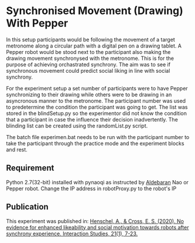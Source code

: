 # Synchronised Movement (Drawing) With Pepper
In this setup participants would be following the movement of a target metronome along a circular path with a digital pen on a drawing tablet. A Pepper robot would be stood next to the participant also making the drawing movement synchronysed with the metronome. This is for the purpose of achieving orchastrated synchrony. The aim was to see if synchronous movement could predict social liking in line with social synchrony.

For the experiment setup a set number of participants were to have Pepper synchronizing to their drawing while others were to be drawing in an asyncronous manner to the metronome. The participant number was used to predetermine the condition the participant was going to get. The list was stored in the blindSetup.py so the experimentor did not know the condition that a participant in case the influence their decision inadvertently. The blinding list can be created using the randomList.py script.

The batch file experimen.bat needs to be run with the participant number to take the participant through the practice mode and the experiment blocks and rest.

## Requirement
Python 2.7(32-bit) installed with pynaoqi as instructed by [Aldebaran](http://doc.aldebaran.com/2-5/dev/python/install_guide.html)
Nao or Pepper robot. 
Change the IP address in robotProxy.py to the robot's IP

## Publication
This experiment was published in: [Henschel, A., & Cross, E. S. (2020). No evidence for enhanced likeability and social motivation towards robots after synchrony experience. Interaction Studies, 21(1), 7-23.](https://70f31cb0-6d26-424a-9f95-112a0157ff96.filesusr.com/ugd/3e5863_1be3133b5d744e3ab329ebc9e8c82b3c.pdf)
